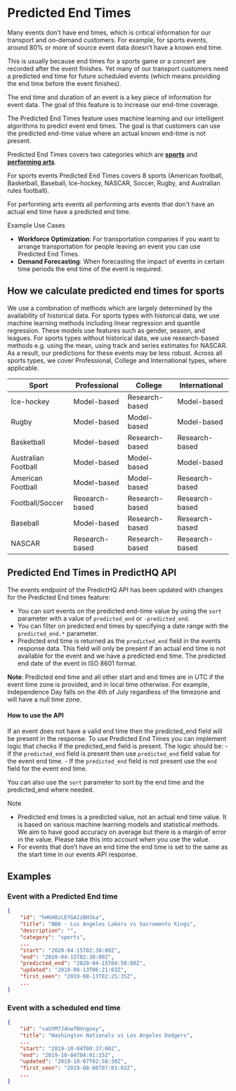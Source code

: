 # Predicted End Times

Many events don’t have end times, which is critical information for our transport and on-demand customers. For example, for sports events, around 80% or more of source event data doesn’t have a known end time.

This is usually because end times for a sports game or a concert are recorded after the event finishes. Yet many of our transport customers need a predicted end time for future scheduled events (which means providing the end time before the event finishes).

The end time and duration of an event is a key piece of information for event data. The goal of this feature is to increase our end-time coverage.

The Predicted End Times feature uses machine learning and our intelligent algorithms to predict event end times. The goal is that customers can use the predicted end-time value where an actual known end-time is not present.

Predicted End Times covers two categories which are [**sports**](https://docs.predicthq.com/getting-started/predicthq-data/event-categories/attendance-based-events#sports) and [**performing arts**](https://docs.predicthq.com/getting-started/predicthq-data/event-categories/attendance-based-events#performing-arts).

For sports events Predicted End Times covers 8 sports (American football, Basketball, Baseball, Ice-hockey, NASCAR, Soccer, Rugby, and Australian rules football).&#x20;

For performing arts events all performing arts events that don't have an actual end time have a predicted end time.

Example Use Cases

* **Workforce Optimization**: For transportation companies if you want to arrange transportation for people leaving an event you can use Predicted End Times.
* **Demand Forecasting**: When forecasting the impact of events in certain time periods the end time of the event is required.

## How we calculate predicted end times for sports

We use a combination of methods which are largely determined by the availability of historical data. For sports types with historical data, we use machine learning methods including linear regression and quantile regression. These models use features such as gender, season, and leagues. For sports types without historical data, we use research-based methods e.g. using the mean, using track and series estimates for NASCAR. As a result, our predictions for these events may be less robust. Across all sports types, we cover Professional, College and International types, where applicable.

| Sport               | Professional   | College        | International  |
| ------------------- | -------------- | -------------- | -------------- |
| Ice-hockey          | Model-based    | Research-based | Model-based    |
| Rugby               | Model-based    | Model-based    | Model-based    |
| Basketball          | Model-based    | Research-based | Research-based |
| Australian Football | Model-based    | Model-based    | Model-based    |
| American Football   | Model-based    | Model-based    | Research-based |
| Football/Soccer     | Research-based | Research-based | Research-based |
| Baseball            | Model-based    | Research-based | Research-based |
| NASCAR              | Research-based | Research-based | Research-based |

## Predicted End Times in PredictHQ API

The events endpoint of the PredictHQ API has been updated with changes for the Predicted End times feature:

* You can sort events on the predicted end-time value by using the `sort` parameter with a value of `predicted_end` or `-predicted_end`.
* You can filter on predicted end times by specifying a date range with the `predicted_end.*` parameter.
* Predicted end time is returned as the `predicted_end` field in the events response data. This field will only be present if an actual end time is not available for the event and we have a predicted end time. The predicted end date of the event in ISO 8601 format.

**Note**: Predicted end time and all other start and end times are in UTC if the event time zone is provided, and in local time otherwise. For example, Independence Day falls on the 4th of July regardless of the timezone and will have a null time zone.

#### How to use the API

If an event does not have a valid end time then the predicted\_end field will be present in the response. To use Predicted End Times you can implement logic that checks if the predicted\_end field is present. The logic should be: - If the `predicted_end` field is present then use `predicted_end` field value for the event end time. - If the `predicted_end` field is not present use the `end` field for the event end time.

You can also use the `sort` parameter to sort by the end time and the predicted\_end where needed.

Note

* Predicted end times is a predicted value, not an actual end time value. It is based on various machine learning models and statistical methods. We aim to have good accuracy on average but there is a margin of error in the value. Please take this into account when you use the value.
* For events that don’t have an end time the end time is set to the same as the start time in our events API response.

## Examples

### Event with a Predicted End time

```json
{
    "id": "hHkH8zLEYGA2zBH3ka",
    "title": "NBA - Los Angeles Lakers vs Sacramento Kings",
    "description": "",
    "category": "sports",
    ...
    "start": "2020-04-15T02:30:00Z",
    "end": "2020-04-15T02:30:00Z",
    "predicted_end": "2020-04-15T04:50:00Z",
    "updated": "2019-08-13T06:21:03Z",
    "first_seen": "2019-08-13T02:25:35Z",
    ...
}
```

### Event with a scheduled end time

```json
{
    "id": "vaUVM7J4nwfNVngoxy",
    "title": "Washington Nationals vs Los Angeles Dodgers",
    ...
    "start": "2019-10-04T00:37:00Z",
    "end": "2019-10-04T04:01:15Z",
    "updated": "2019-10-07T02:58:30Z",
    "first_seen": "2019-08-06T07:01:03Z",
    ...
}
```
